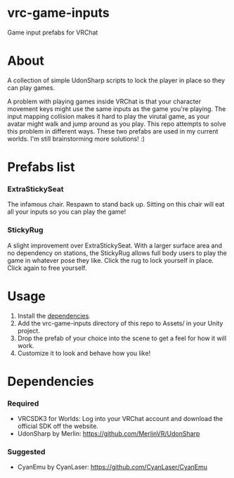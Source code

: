 # vrc-game-inputs
Game input prefabs for VRChat

# About
A collection of simple UdonSharp scripts to lock the player in place so they can play games.

A problem with playing games inside VRChat is that your character movement keys might use the same inputs as the game you're playing. The input mapping collision makes it hard to play the virutal game, as your avatar might walk and jump around as you play. This repo attempts to solve this problem in different ways. These two prefabs are used in my current worlds. I'm still brainstorming more solutions! :)

# Prefabs list

### ExtraStickySeat
The infamous chair. Respawn to stand back up. Sitting on this chair will eat all your inputs so you can play the game!

### StickyRug
A slight improvement over ExtraStickySeat. With a larger surface area and no dependency on stations, the StickyRug allows full body users to play the game in whatever pose they like. Click the rug to lock yourself in place. Click again to free yourself.

# Usage
1. Install the [dependencies](#dependencies).
2. Add the vrc-game-inputs directory of this repo to Assets/ in your Unity project.
3. Drop the prefab of your choice into the scene to get a feel for how it will work.
4. Customize it to look and behave how you like!

# Dependencies
### Required
- VRCSDK3 for Worlds: Log into your VRChat account and download the official SDK off the website.
- UdonSharp by Merlin: https://github.com/MerlinVR/UdonSharp

### Suggested
- CyanEmu by CyanLaser: https://github.com/CyanLaser/CyanEmu
